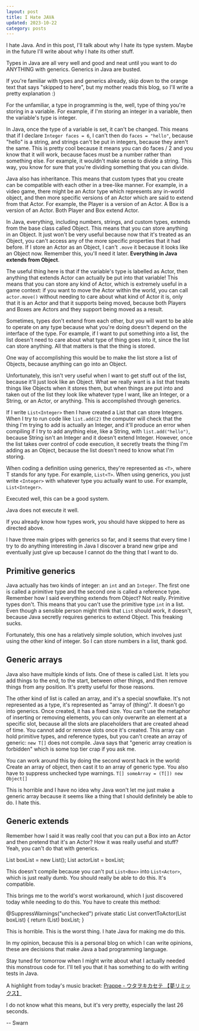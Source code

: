 ```yaml
---
layout: post
title: I Hate JAVA
updated: 2023-10-22
category: posts
---
```


I hate Java. And in this post, I'll talk about why I hate its type system. Maybe in the future I'll write about why I hate its other stuff.

Types in Java are all very well and good and neat until you want to do ANYTHING with generics. Generics in Java are busted.

If you're familiar with types and generics already, skip down to the orange text that says "skipped to here", but my mother reads this blog, so I'll write a pretty explanation :)

For the unfamiliar, a type in programming is the, well, type of thing you're storing in a variable. For example, if I'm storing an integer in a variable, then the variable's type is integer.

In Java, once the type of a variable is set, it can't be changed. This means that if I declare `Integer faces = 6`, I can't then do `faces = "hello"`, because "hello" is a string, and strings can't be put in integers, because they aren't the same. This is pretty cool because it means you can do faces / 2 and you know that it will work, because faces must be a number rather than something else. For example, it wouldn't make sense to divide a string. This way, you know for sure that you're dividing something that you can divide.

Java also has inheritance. This means that custom types that you create can be compatible with each other in a tree-like manner. For example, in a video game, there might be an Actor type which represents any in-world object, and then more specific versions of an Actor which are said to extend from that Actor. For example, the Player is a version of an Actor. A Box is a version of an Actor. Both Player and Box extend Actor.

In Java, everything, including numbers, strings, and custom types, extends from the base class called Object. This means that you can store anything in an Object. It just won't be very useful because now that it's treated as an Object, you can't access any of the more specific properties that it had before. If I store an Actor as an Object, I can't `.move` it because it looks like an Object now. Remember this, you'll need it later. **Everything in Java extends from Object**.

The useful thing here is that if the variable's type is labelled as Actor, then anything that extends Actor can actually be put into that variable! This means that you can store any kind of Actor, which is extremely useful in a game context: if you want to move the Actor within the world, you can call `actor.move()` without needing to care about what kind of Actor it is, only that it is an Actor and that it supports being moved, because both Players and Boxes are Actors and they support being moved as a result.

Sometimes, types don't extend from each other, but you will want to be able to operate on any type because what you're doing doesn't depend on the interface of the type. For example, if I want to put something into a list, the list doesn't need to care about what type of thing goes into it, since the list can store anything. All that matters is that the thing is stored.

One way of accomplishing this would be to make the list store a list of Objects, because anything can go into an Object.

Unfortunately, this isn't very useful when I want to get stuff out of the list, because it'll just look like an Object. What we really want is a list that treats things like Objects when it stores them, but when things are put into and taken out of the list they look like whatever type I want, like an Integer, or a String, or an Actor, or anything. This is accomplished through generics.

If I write `List<Integer>` then I have created a List that can store Integers. When I try to run code like `list.add(2)` the computer will check that the thing I'm trying to add is actually an Integer, and it'll produce an error when compiling if I try to add anything else, like a String, with `list.add("hello")`, because String isn't an Integer and it doesn't extend Integer. However, once the list takes over control of code execution, it secretly treats the thing I'm adding as an Object, because the list doesn't need to know what I'm storing.

When coding a definition using generics, they're represented as `<T>`, where T stands for any type. For example, `List<T>`. When using generics, you just write `<Integer>` with whatever type you actually want to use. For example, `List<Integer>`.

Executed well, this can be a good system.

Java does not execute it well.

If you already know how types work, you should have skipped to here as directed above.

I have three main gripes with generics so far, and it seems that every time I try to do anything interesting in Java I discover a brand new gripe and eventually just give up because I cannot do the thing that I want to do.

## Primitive generics

Java actually has two kinds of integer: an `int` and an `Integer`. The first one is called a primitive type and the second one is called a reference type. Remember how I said everything extends from Object? Not really. Primitive types don't. This means that you can't use the primitive type `int` in a list. Even though a sensible person might think that `List` should work, it doesn't, because Java secretly requires generics to extend Object. This freaking sucks.

Fortunately, this one has a relatively simple solution, which involves just using the other kind of integer. So I can store numbers in a list, thank god.

## Generic arrays

Java also have multiple kinds of lists. One of these is called List. It lets you add things to the end, to the start, between other things, and then remove things from any position. It's pretty useful for those reasons.

The other kind of list is called an array, and it's a special snowflake. It's not represented as a type, it's represented as "array of (thing)". It doesn't go into generics. Once created, it has a fixed size. You can't use the metaphor of inserting or removing elements, you can only overwrite an element at a specific slot, because all the slots are placeholders that are created ahead of time. You cannot add or remove slots once it's created. This array can hold primitive types, and reference types, but you can't create an array of generic: `new T[]` does not compile. Java says that "generic array creation is forbidden" which is some top tier crap if you ask me.

You can work around this by doing the second worst hack in the world: Create an array of object, then cast it to an array of generic type. You also have to suppress unchecked type warnings. `T[] someArray = (T[]) new Object[]`

This is horrible and I have no idea why Java won't let me just make a generic array because it seems like a thing that I should definitely be able to do. I hate this.

## Generic extends

Remember how I said it was really cool that you can put a Box into an Actor and then pretend that it's an Actor? How it was really useful and stuff? Yeah, you can't do that with generics.

List<Box> boxList = new List<Box>();
List<Actor> actorList = boxList;

This doesn't compile because you can't put `List<Box>` into `List<Actor>`, which is just really dumb. You should really be able to do this. It's compatible.

This brings me to the world's worst workaround, which I just discovered today while needing to do this. You have to create this method:

@SuppressWarnings("unchecked")
private static <T extends Actor> List<Actor> convertToActor(List<Box> boxList) {
   return (List<Actor>) boxList;
}

This is horrible. This is the worst thing. I hate Java for making me do this.

In my opinion, because this is a personal blog on which I can write opinions, these are decisions that make Java a bad programming language.

Stay tuned for tomorrow when I might write about what I actually needed this monstrous code for. I'll tell you that it has something to do with writing tests in Java.

A highlight from today's music bracket: [Prappe - ウタヲキカセテ 【夢リミックス】](https://epicord.bandcamp.com/track/--6)

I do not know what this means, but it's very pretty, especially the last 26 seconds.

-- Swarn
